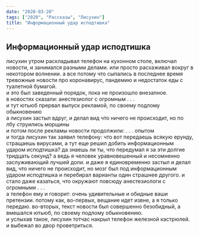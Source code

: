 ```yaml
---
date: "2020-03-20"
tags: ["2020", "Рассказы", "Лисухин"]
title: "Информационный удар исподтишка"
---
```


## Информационный удар исподтишка

лисухин утром раскладывал телефон на кухонном столе, включал новости, и занимался разными делами. или просто расхаживал вокруг в некотором волнении. а все потому что сыпались в последнее время тревожные новости про коронавирус, пандемию и недостаток еды с туалетной бумагой.<br>
и это был заведенный порядок, пока не произошло внезапное.<br>
в новостях сказали: анестезиолог с огромным . . .<br>
и тут ютьюб прервал выпуск рекламой, по своему подлому обыкновению<br>
а лисухин застыл вдруг, и делал вид что ничего не происходит, но по лбу струились морщины<br>
и потом после рекламы новости продолжили: . . . опытом<br>
и тогда лисухин так заявил телефону: что вот передаешь всякую ерунду, стращаешь вирусами, а тут еще решил добить информационным ударом исподтишка? да знаешь ли ты, что передумал я за эти долгие тридцать секунд? а ведь я человек уравновешенный и несомненно заслуживающий лучшей доли. и даже я единовременно застыл и делал вид, что ничего не происходит, но мозг был под информационным ударом исподтишка и перебирал варианты один страшнее другого. и стало даже казаться, что окружают повсюду анестезиологи с огромными . . .<br>
а телефон ему и говорит: очень удивительные и обидные ваши претензии. потому как, во-первых, вещание идет извне, а я только передаю. во-вторых, текст новости был совершенно безобидный, а вмешался ютьюб, по своему подлому обыкновению.<br>
и услыхав такое, лисухин тотчас накрыл телефон железной кастрюлей.<br>
и выбежал во двор проветриться.<br>
